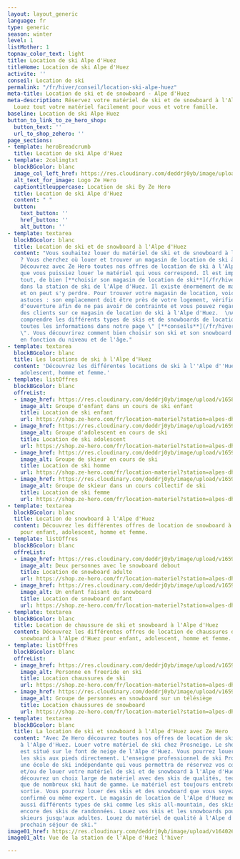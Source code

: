 ```yaml
---
layout: layout_generic
language: fr
type: generic
season: winter
level: 1
listMother: 1
topnav_color_text: light
title: Location de ski Alpe d'Huez
titleHome: Location de ski Alpe d'Huez
activite: ''
conseil: Location de ski
permalink: "/fr/hiver/conseil/location-ski-alpe-huez"
meta-title: Location de ski et de snowboard - Alpe d'Huez
meta-description: Réservez votre matériel de ski et de snowboard à l'Alpe d'Huez.
  Louez tout votre matériel facilement pour vous et votre famille.
baseline: Location de ski Alpe Huez
button_to_link_to_ze_hero_shop:
  button_text: ''
  url_to_shop_zehero: ''
page_sections:
- template: heroBreadcrumb
  title: Location de ski Alpe d'Huez
- template: 2colimgtxt
  blockBGcolor: blanc
  image_col_left_href: https://res.cloudinary.com/deddrj0yb/image/upload/v1640094644/website/logo/Sur%20fond%20clair/logo-ze-hero-horizontal_4_a3dhvk.png
  alt_text_for_image: Logo Ze Hero
  captiontitleuppercase: Location de ski By Ze Hero
  title: Location de ski Alpe d'Huez
  content: " "
  button:
    text_button: ''
    href_button: ''
    alt_button: ''
- template: textarea
  blockBGcolor: blanc
  title: Location de ski et de snowboard à l'Alpe d'Huez
  content: "Vous souhaitez louer du matériel de ski et de snowboard à l'Alpe d'Huez
    ? Vous cherchez où louer et trouver un magasin de location de ski à l'Alpe d'Huez?
    Découvrez avec Ze Hero toutes nos offres de location de ski à l'Alpe d'Huez afin
    que vous puissiez louer le matériel qui vous correspond. Il est important, avant
    tout, de bien [**choisir son magasin de location de ski**](/fr/hiver/conseils/comment-choisir-son-magasin-de-location-de-ski-et-snowboard)
    dans la station de ski de l'Alpe d'Huez. Il existe énormément de magasins de location
    et on peut s'y perdre. Pour trouver votre magasin de location, voici nos quelques
    astuces : son emplacement doit être près de votre logement, vérifier les horaires
    d'ouverture afin de ne pas avoir de contrainte et vous pouvez regarder les avis
    des clients sur ce magasin de location de ski à l'Alpe d'Huez.  \nAfin de bien
    comprendre les différents types de skis et de snowboards de location, vous découvrirez
    toutes les informations dans notre page \" [**conseils**](/fr/hiver/conseils/choisir-ski-location)
    \". Vous découvrirez comment bien choisir son ski et son snowboard de location
    en fonction du niveau et de l'âge."
- template: textarea
  blockBGcolor: blanc
  title: Les locations de ski à l'Alpe d'Huez
  content: 'Découvrez les différentes locations de ski à l''Alpe d''Huez pour : enfant,
    adolescent, homme et femme.'
- template: listOffres
  blockBGcolor: blanc
  offreList:
  - image_href: https://res.cloudinary.com/deddrj0yb/image/upload/v1658996210/website/winter/275128300_9875680909169958_2920998395355154908_n.jpg
    image_alt: Groupe d'enfant dans un cours de ski enfant
    title: Location de ski enfant
    url: https://shop.ze-hero.com/fr/location-materiel?station=alpes-dhuez&equipmentslug=%2Flocation-ski&rental_quality=0&oldslug=%2Flocation-ski&subslug=%2Flocation-ski-enfant&start-date=27%2F11%2F2022&number_rental_days=1
  - image_href: https://res.cloudinary.com/deddrj0yb/image/upload/v1659357500/website/winter/275050573_9867376200000429_8540686878764342663_n.jpg
    image_alt: Groupe d'adolescent en cours de ski
    title: Location de ski adolescent
    url: https://shop.ze-hero.com/fr/location-materiel?station=alpes-dhuez&equipmentslug=%2Flocation-ski&rental_quality=0&oldslug=%2Flocation-ski&subslug=%2Flocation-ski-ado&start-date=27%2F11%2F2022&number_rental_days=1
  - image_href: https://res.cloudinary.com/deddrj0yb/image/upload/v1659357674/website/winter/248245560_9115998445138212_3763588150271873040_n.jpg
    image_alt: Groupe de skieur en cours de ski
    title: Location de ski homme
    url: https://shop.ze-hero.com/fr/location-materiel?station=alpes-dhuez&equipmentslug=%2Flocation-ski&rental_quality=0&oldslug=%2Flocation-ski&subslug=%2Fman-skis-rental&start-date=27%2F11%2F2022&number_rental_days=1
  - image_href: https://res.cloudinary.com/deddrj0yb/image/upload/v1659001434/website/winter/_S9C8408.jpg
    image_alt: Groupe de skieur dans un cours collectif de ski
    title: Location de ski femme
    url: https://shop.ze-hero.com/fr/location-materiel?station=alpes-dhuez&equipmentslug=%2Flocation-ski&rental_quality=0&oldslug=%2Flocation-ski&subslug=%2Fwoman-skis-rental&start-date=27%2F11%2F2022&number_rental_days=1
- template: textarea
  blockBGcolor: blanc
  title: Location de snowboard à l'Alpe d'Huez
  content: Découvrez les différentes offres de location de snowboard à l'Alpe d'Huez
    pour enfant, adolescent, homme et femme.
- template: listOffres
  blockBGcolor: blanc
  offreList:
  - image_href: https://res.cloudinary.com/deddrj0yb/image/upload/v1659001442/website/winter/snow_adulte.jpg
    image_alt: Deux personnes avec le snowboard debout
    title: Location de snowboard adulte
    url: https://shop.ze-hero.com/fr/location-materiel?station=alpes-dhuez&equipmentslug=%2Flocation-snowboard&rental_quality=0&oldslug=%2Flocation-ski&subslug=%2Fwoman-skis-rental&start-date=27%2F11%2F2022&number_rental_days=1
  - image_href: https://res.cloudinary.com/deddrj0yb/image/upload/v1659357495/website/winter/272167547_9618769364861115_989733963301003100_n.jpg
    image_alt: Un enfant faisant du snowboard
    title: Location de snowboard enfant
    url: https://shop.ze-hero.com/fr/location-materiel?station=alpes-dhuez&equipmentslug=%2Flocation-snowboard&rental_quality=0&oldslug=%2Flocation-snowboard&subslug=%2Flocation-snowboard-enfant&start-date=27%2F11%2F2022&number_rental_days=1
- template: textarea
  blockBGcolor: blanc
  title: Location de chaussure de ski et snowboard à l'Alpe d'Huez
  content: Découvrez les différentes offres de location de chaussures de ski et de
    snowboard à l'Alpe d'Huez pour enfant, adolescent, homme et femme.
- template: listOffres
  blockBGcolor: blanc
  offreList:
  - image_href: https://res.cloudinary.com/deddrj0yb/image/upload/v1659001495/website/winter/A04-13-113.jpg
    image_alt: Personne en freeride en ski
    title: Location chaussures de ski
    url: https://shop.ze-hero.com/fr/location-materiel?station=alpes-dhuez&equipmentslug=%2Flocation-chaussures&rental_quality=0&oldslug=%2Flocation-snowboard&subslug=%2Flocation-snowboard-enfant&start-date=27%2F11%2F2022&number_rental_days=1
  - image_href: https://res.cloudinary.com/deddrj0yb/image/upload/v1659357497/website/winter/272172059_9628804910524227_4698524840339624229_n.jpg
    image_alt: Groupe de personnes en snowboard sur un télésiège
    title: Location chaussures de snowboard
    url: https://shop.ze-hero.com/fr/location-materiel?station=alpes-dhuez&equipmentslug=%2Flocation-chaussures&rental_quality=0&oldslug=%2Flocation-chaussures&subslug=%2Flocation-boots-de-snowboard&start-date=27%2F11%2F2022&number_rental_days=1
- template: textarea
  blockBGcolor: blanc
  title: La location de ski et snowboard à l'Alpe d'Huez avec Ze Hero
  content: "Avec Ze Hero découvrez toutes nos offres de location de ski et de snowboard
    à l'Alpe d'Huez. Louer votre matériel de ski chez Prosneige. Le shop de location
    est situé sur le font de neige de l'Alpe d'Huez. Vous pourrez louer et partir
    les skis aux pieds directement. L'enseigne professionnel de ski Prosneige est
    une école de ski indépendante qui vous permettra de réservez vos cours de ski
    et/ou de louer votre matériel de ski et de snowboard à l'Alpe d'Huez.  \nVous
    découvrez un choix large de matériel avec des skis de qualités, techniques ainsi
    que de nombreux ski haut de gamme. Le matériel est toujours entretenu après une
    sortie. Vous pourrez louer des skis et des snowboard que vous soyez débutant,
    confirmé ou même expert. Le magasin de location de l'Alpe d'Huez met à disposition
    aussi différents types de ski comme les skis all-mountain, des skis freeride ou
    encore des skis de randonnées. Louez vos skis et les snowboards pour les bébés
    skieurs jusqu'aux adultes. Louez du matériel de qualité à l'Alpe d'Huez pour votre
    prochain séjour de ski."
image01_href: https://res.cloudinary.com/deddrj0yb/image/upload/v1640266010/website/resorts/alpe%20d%27huez/Alpes_dhuez_envzu0.jpg
image01_alt: Vue de la station de l'Alpe d'Huez l'hiver

---
```

